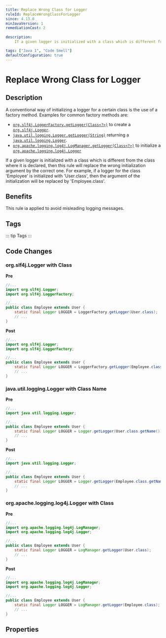 ```yaml
---
title: Replace Wrong Class for Logger
ruleId: ReplaceWrongClassForLogger
since: 4.13.0
minJavaVersion: 1
remediationCost: 2
    
description:
    If a given logger is initialized with a class which is different from the class where it is declared, then this rule will replace the wrong initialization argument by the correct one. For example, if a logger for the class 'Employee' is initialized with 'User.class', then the argument of the initialization will be replaced by 'Employee.class'.

tags: ["Java 1", "Code Smell"]
defaultConfiguration: true
---
```


# Replace Wrong Class for Logger

## Description

A conventional way of initializing a logger for a certain class is the use of a factory method. Examples for common factory methods are:

* [`org.slf4j.LoggerFactory.getLogger(Class<?>)`](https://www.slf4j.org/api/org/slf4j/LoggerFactory.html#getLogger-java.lang.Class-)
 to create a [`org.slf4j.Logger`](https://www.slf4j.org/api/org/slf4j/Logger.html).
*  [`java.util.logging.Logger.getLogger(String)`](https://docs.oracle.com/en/java/javase/17/docs/api/java.logging/java/util/logging/Logger.html#getLogger(java.lang.String))
 returning a [`java.util.logging.Logger`](https://docs.oracle.com/en/java/javase/17/docs/api/java.logging/java/util/logging/Logger.html).
* [`org.apache.logging.log4j.LogManager.getLogger(Class<?>)`](https://logging.apache.org/log4j/2.x/log4j-api/apidocs/org/apache/logging/log4j/LogManager.html#getLogger-java.lang.Class-) to initialize a [`org.apache.logging.log4j.Logger`](https://logging.apache.org/log4j/2.x/log4j-api/apidocs/org/apache/logging/log4j/Logger.html)

If a given logger is initialized with a class which is different from the class where it is declared, then this rule will replace the wrong initialization argument by the correct one. For example, if a logger for the class 'Employee' is initialized with 'User.class', then the argument of the initialization will be replaced by 'Employee.class'.

## Benefits

This rule ia applied to avoid misleading logging messages.


## Tags

::: tip Tags
<TagLinks />
:::

## Code Changes

### org.slf4j.Logger with Class

__Pre__
```java
//...
import org.slf4j.Logger;
import org.slf4j.LoggerFactory;

//...
public class Employee extends User {
	static final Logger LOGGER = LoggerFactory.getLogger(User.class);
	// ...
}
```

__Post__
```java
//...
import org.slf4j.Logger;
import org.slf4j.LoggerFactory;

//...
public class Employee extends User {
	static final Logger LOGGER = LoggerFactory.getLogger(Employee.class);
	// ...
}
```

### java.util.logging.Logger with Class Name

__Pre__
```java
//...
import java.util.logging.Logger;

//...
public class Employee extends User {
	static final Logger LOGGER = Logger.getLogger(User.class.getName());
	// ...
}
```

__Post__
```java
//...
import java.util.logging.Logger;

//...
public class Employee extends User {
	static final Logger LOGGER = Logger.getLogger(Employee.class.getName());
	// ...
}
```


### org.apache.logging.log4j.Logger with Class

__Pre__
```java
//...
import org.apache.logging.log4j.LogManager;
import org.apache.logging.log4j.Logger;

//...
public class Employee extends User {
	static final Logger LOGGER = LogManager.getLogger(User.class);
	// ...
}
```

__Post__
```java
//...
import org.apache.logging.log4j.LogManager;
import org.apache.logging.log4j.Logger;

//...
public class Employee extends User {
	static final Logger LOGGER = LogManager.getLogger(Employee.class);
	// ...
}
```


<VersionNotice />


## Properties

<RuleProperties />
